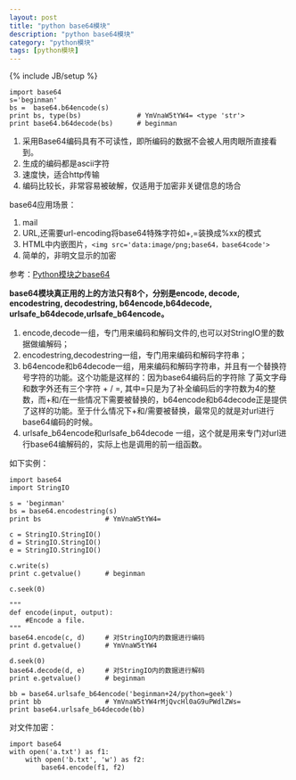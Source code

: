 ```yaml
---
layout: post
title: "python base64模块"
description: "python base64模块"
category: "python模块"
tags: [python模块]
---
```

{% include JB/setup %}

<pre><code>import base64
s='beginman'
bs =  base64.b64encode(s)
print bs, type(bs)              # YmVnaW5tYW4= &lt;type 'str'&gt;
print base64.b64decode(bs)      # beginman
</code></pre>

<ol>
<li>采用Base64编码具有不可读性，即所编码的数据不会被人用肉眼所直接看到。</li>
<li>生成的编码都是ascii字符</li>
<li>速度快，适合http传输</li>
<li>编码比较长，非常容易被破解，仅适用于加密非关键信息的场合</li>
</ol>

<!--more-->

<p>base64应用场景：</p>

<ol>
<li>mail</li>
<li>URL,还需要url-encoding将base64特殊字符如+,=装换成%xx的模式</li>
<li>HTML中内嵌图片，<code>&lt;img src='data:image/png;base64，base64code'&gt;</code></li>
<li>简单的，非明文显示的加密</li>
</ol>

<p>参考：<a href="http://blog.csdn.net/zhaoweikid/article/details/1633470">Python模块之base64</a></p>

<p><strong>base64模块真正用的上的方法只有8个，分别是encode, decode, encodestring, decodestring, b64encode,b64decode, urlsafe_b64decode,urlsafe_b64encode。</strong></p>

<ol>
<li>encode,decode一组，专门用来编码和解码文件的,也可以对StringIO里的数据做编解码；</li>
<li>encodestring,decodestring一组，专门用来编码和解码字符串； </li>
<li>b64encode和b64decode一组，用来编码和解码字符串，并且有一个替换符号字符的功能。这个功能是这样的：因为base64编码后的字符除 了英文字母和数字外还有三个字符 + / =, 其中=只是为了补全编码后的字符数为4的整数，而+和/在一些情况下需要被替换的，b64encode和b64decode正是提供了这样的功能。至于什么情况下+和/需要被替换，最常见的就是对url进行base64编码的时候。</li>
<li>urlsafe_b64encode和urlsafe_b64decode 一组，这个就是用来专门对url进行base64编解码的，实际上也是调用的前一组函数。</li>
</ol>

<p>如下实例：</p>

<pre><code>import base64
import StringIO

s = 'beginman'
bs = base64.encodestring(s)
print bs                # YmVnaW5tYW4=

c = StringIO.StringIO()
d = StringIO.StringIO()
e = StringIO.StringIO()

c.write(s)
print c.getvalue()      # beginman

c.seek(0)

"""
def encode(input, output):
    #Encode a file.
"""
base64.encode(c, d)     # 对StringIO内的数据进行编码
print d.getvalue()      # YmVnaW5tYW4

d.seek(0)
base64.decode(d, e)     # 对StringIO内的数据进行解码
print e.getvalue()      # beginman

bb = base64.urlsafe_b64encode('beginman+24/python=geek')
print bb                # YmVnaW5tYW4rMjQvcHl0aG9uPWdlZWs=
print base64.urlsafe_b64decode(bb)
</code></pre>

<p>对文件加密：</p>

<pre><code>import base64
with open('a.txt') as f1:
    with open('b.txt', 'w') as f2:
        base64.encode(f1, f2)
</code></pre>
